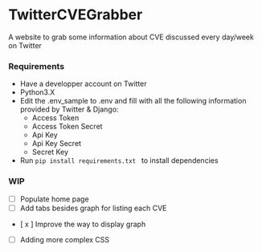 # TwitterCVEGrabber
 A website to grab some information about CVE discussed every day/week on Twitter


### Requirements 
- Have a developper account on Twitter
- Python3.X
- Edit the .env_sample to .env and fill with all the following information provided by Twitter & Django: 
  - Access Token
  - Access Token Secret
  - Api Key
  - Api Key Secret 
  - Secret Key
 - Run `pip install requirements.txt ` to install dependencies

### WIP
- [ ] Populate home page
- [ ] Add tabs besides graph for listing each CVE
- [ x ] Improve the way to display graph
- [ ] Adding more complex CSS
